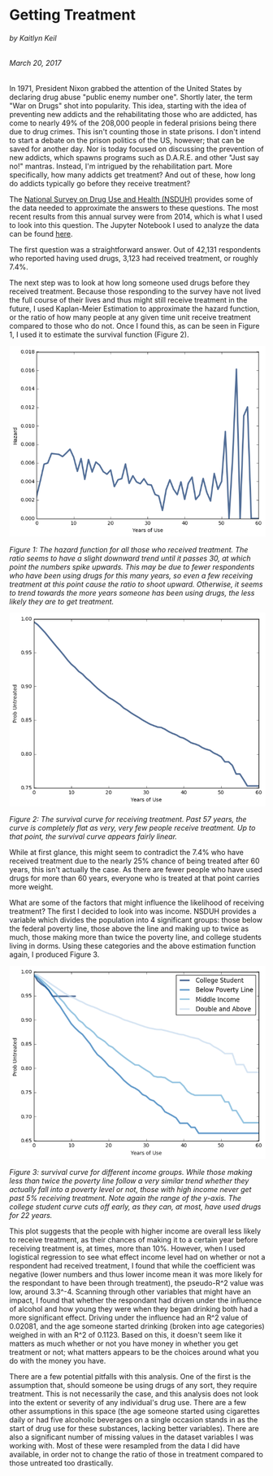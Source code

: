 # Getting Treatment
###### by Kaitlyn Keil

###### March 20, 2017

In 1971, President Nixon grabbed the attention of the United States by declaring drug abuse "public enemy number one". Shortly later, the term "War on Drugs" shot into popularity. This idea, starting with the idea of preventing new addicts and the rehabilitating those who are addicted, has come to nearly 49% of the 208,000 people in federal prisions being there due to drug crimes. This isn't counting those in state prisons. I don't intend to start a debate on the prison politics of the US, however; that can be saved for another day. Nor is today focused on discussing the prevention of new addicts, which spawns programs such as D.A.R.E. and other "Just say no!" mantras. Instead, I'm intrigued by the rehabilitation part. More specifically, how many addicts get treatment? And out of these, how long do addicts typically go before they receive treatment?

The [National Survey on Drug Use and Health (NSDUH)](http://www.icpsr.umich.edu/icpsrweb/ICPSR/series/64) provides some of the data needed to approximate the answers to these questions. The most recent results from this annual survey were from 2014, which is what I used to look into this question. The Jupyter Notebook I used to analyze the data can be found [here](https://github.com/KaitlynKeil/ThinkStats2/blob/master/code/report2.ipynb).

The first question was a straightforward answer. Out of 42,131 respondents who reported having used drugs, 3,123 had received treatment, or roughly 7.4%.

The next step was to look at how long someone used drugs before they received treatment. Because those responding to the survey have not lived the full course of their lives and thus might still receive treatment in the future, I used Kaplan-Meier Estimation to approximate the hazard function, or the ratio of how many people at any given time unit receive treatment compared to those who do not. Once I found this, as can be seen in Figure 1, I used it to estimate the survival function (Figure 2).

![Full Hazard Function](https://github.com/KaitlynKeil/ThinkStats2/blob/master/code/reports/fullTreatmentHF.png)

*Figure 1: The hazard function for all those who received treatment. The ratio seems to have a slight downward trend until it passes 30, at which point the numbers spike upwards. This may be due to fewer respondents who have been using drugs for this many years, so even a few receiving treatment at this point cause the ratio to shoot upward. Otherwise, it seems to trend towards the more years someone has been using drugs, the less likely they are to get treatment.*

![Full Survival Curve](https://github.com/KaitlynKeil/ThinkStats2/blob/master/code/reports/fullTreatmentSF.png)

*Figure 2: The survival curve for receiving treatment. Past 57 years, the curve is completely flat as very, very few people receive treatment. Up to that point, the survival curve appears fairly linear.*

While at first glance, this might seem to contradict the 7.4% who have received treatment due to the nearly 25% chance of being treated after 60 years, this isn't actually the case. As there are fewer people who have used drugs for more than 60 years, everyone who is treated at that point carries more weight. 

What are some of the factors that might influence the likelihood of receiving treatment? The first I decided to look into was income. NSDUH provides a variable which divides the population into 4 significant groups: those below the federal poverty line, those above the line and making up to twice as much, those making more than twice the poverty line, and college students living in dorms. Using these categories and the above estimation function again, I produced Figure 3.

![Divided Survival Curve](https://github.com/KaitlynKeil/ThinkStats2/blob/master/code/reports/dividedTreatmentSF.png)

*Figure 3: survival curve for different income groups. While those making less than twice the poverty line follow a very similar trend whether they actually fall into a poverty level or not, those with high income never get past 5% receiving treatment. Note again the range of the y-axis. The college student curve cuts off early, as they can, at most, have used drugs for 22 years.*

This plot suggests that the people with higher income are overall less likely to receive treatment, as their chances of making it to a certain year before receiving treatment is, at times, more than 10%. However, when I used logistical regression to see what effect income level had on whether or not a respondent had received treatment, I found that while the coefficient was negative (lower numbers and thus lower income mean it was more likely for the respondant to have been through treatment), the pseudo-R^2 value was low, around 3.3^-4. Scanning through other variables that might have an impact, I found that whether the respondant had driven under the influence of alcohol and how young they were when they began drinking both had a more significant effect. Driving under the influence had an R^2 value of 0.02081, and the age someone started drinking (broken into age categories) weighed in with an R^2 of 0.1123. Based on this, it doesn't seem like it matters as much whether or not you have money in whether you get treatment or not; what matters appears to be the choices around what you do with the money you have.

There are a few potential pitfalls with this analysis. One of the first is the assumption that, should someone be using drugs of any sort, they require treatment. This is not necessarily the case, and this analysis does not look into the extent or severity of any individual's drug use. There are a few other assumptions in this space (the age someone started using cigarettes daily or had five alcoholic beverages on a single occasion stands in as the start of drug use for these substances, lacking better variables). There are also a significant number of missing values in the dataset variables I was working with. Most of these were resampled from the data I did have available, in order not to change the ratio of those in treatment compared to those untreated too drastically.
